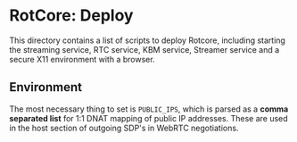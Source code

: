 # RotCore: Deploy

This directory contains a list of scripts to deploy Rotcore, including starting the streaming service,
RTC service, KBM service, Streamer service and a secure X11 environment with a browser.

## Environment

The most necessary thing to set is `PUBLIC_IPS`, which is parsed as a **comma separated list** for 1:1 DNAT mapping
of public IP addresses. These are used in the host section of outgoing SDP's in WebRTC negotiations.